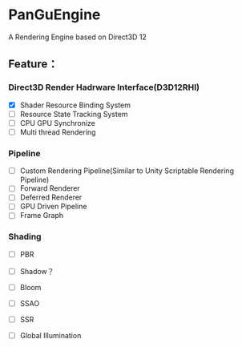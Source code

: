 # PanGuEngine
A Rendering Engine based on Direct3D 12 <br>
## Feature：<br>

### Direct3D Render Hadrware Interface(D3D12RHI)
- [x] Shader Resource Binding System<br>
- [ ] Resource State Tracking System<br>
- [ ] CPU GPU Synchronize<br>
- [ ] Multi thread Rendering<br>

### Pipeline
- [ ] Custom Rendering Pipeline(Similar to Unity Scriptable Rendering Pipeline)<br>
- [ ] Forward Renderer<br>
- [ ] Deferred Renderer<br>
- [ ] GPU Driven Pipeline<br>
- [ ] Frame Graph<br>

### Shading
- [ ] PBR<br>
- [ ] Shadow？<br>
- [ ] Bloom<br>
- [ ] SSAO<br>
- [ ] SSR<br>
- [ ] Global Illumination


